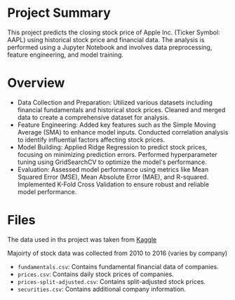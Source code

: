 # Project Summary
This project predicts the closing stock price of Apple Inc. (Ticker Symbol: AAPL) using historical stock price and financial data. The analysis is performed using a Jupyter Notebook and involves data preprocessing, feature engineering, and model training.

# Overview
- Data Collection and Preparation:
Utilized various datasets including financial fundamentals and historical stock prices.
Cleaned and merged data to create a comprehensive dataset for analysis.
- Feature Engineering:
Added key features such as the Simple Moving Average (SMA) to enhance model inputs.
Conducted correlation analysis to identify influential factors affecting stock prices.
- Model Building:
Applied Ridge Regression to predict stock prices, focusing on minimizing prediction errors.
Performed hyperparameter tuning using GridSearchCV to optimize the model's performance.
- Evaluation:
Assessed model performance using metrics like Mean Squared Error (MSE), Mean Absolute Error (MAE), and R-squared.
Implemented K-Fold Cross Validation to ensure robust and reliable model performance.

# Files
The data used in ths project was taken from [Kaggle](https://www.kaggle.com/datasets/dgawlik/nyse/data?select=prices.csv)

Majoirty of stock data was collected from 2010 to 2016 (varies by company)

- `fundamentals.csv`: Contains fundamental financial data of companies.
- `prices.csv`: Contains daily stock prices of companies.
- `prices-split-adjusted.csv`: Contains split-adjusted stock prices.
- `securities.csv`: Contains additional company information.

